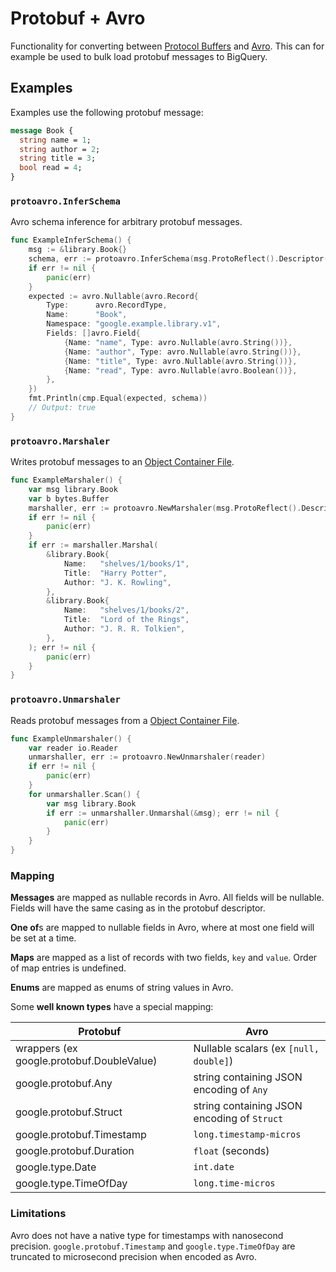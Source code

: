 # Protobuf + Avro

Functionality for converting between
[Protocol Buffers](https://developers.google.com/protocol-buffers/) and
[Avro](https://avro.apache.org/). This can for example be used to bulk load
protobuf messages to BigQuery.

## Examples

Examples use the following protobuf message:

```proto
message Book {
  string name = 1;
  string author = 2;
  string title = 3;
  bool read = 4;
}
```

### `protoavro.InferSchema`

Avro schema inference for arbitrary protobuf messages.

```go
func ExampleInferSchema() {
	msg := &library.Book{}
	schema, err := protoavro.InferSchema(msg.ProtoReflect().Descriptor())
	if err != nil {
		panic(err)
	}
	expected := avro.Nullable(avro.Record{
		Type:      avro.RecordType,
		Name:      "Book",
		Namespace: "google.example.library.v1",
		Fields: []avro.Field{
			{Name: "name", Type: avro.Nullable(avro.String())},
			{Name: "author", Type: avro.Nullable(avro.String())},
			{Name: "title", Type: avro.Nullable(avro.String())},
			{Name: "read", Type: avro.Nullable(avro.Boolean())},
		},
	})
	fmt.Println(cmp.Equal(expected, schema))
	// Output: true
}
```

### `protoavro.Marshaler`

Writes protobuf messages to an
[Object Container File](https://avro.apache.org/docs/current/specification/#object-container-files).

```go
func ExampleMarshaler() {
	var msg library.Book
	var b bytes.Buffer
	marshaller, err := protoavro.NewMarshaler(msg.ProtoReflect().Descriptor(), &b)
	if err != nil {
		panic(err)
	}
	if err := marshaller.Marshal(
		&library.Book{
			Name:   "shelves/1/books/1",
			Title:  "Harry Potter",
			Author: "J. K. Rowling",
		},
		&library.Book{
			Name:   "shelves/1/books/2",
			Title:  "Lord of the Rings",
			Author: "J. R. R. Tolkien",
		},
	); err != nil {
		panic(err)
	}
}
```

### `protoavro.Unmarshaler`

Reads protobuf messages from a
[Object Container File](https://avro.apache.org/docs/current/specification/#object-container-files).

```go
func ExampleUnmarshaler() {
	var reader io.Reader
	unmarshaller, err := protoavro.NewUnmarshaler(reader)
	if err != nil {
		panic(err)
	}
	for unmarshaller.Scan() {
		var msg library.Book
		if err := unmarshaller.Unmarshal(&msg); err != nil {
			panic(err)
		}
	}
}
```

### Mapping

**Messages** are mapped as nullable records in Avro. All fields will be
nullable. Fields will have the same casing as in the protobuf descriptor.

**One of**s are mapped to nullable fields in Avro, where at most one field will
be set at a time.

**Maps** are mapped as a list of records with two fields, `key` and `value`.
Order of map entries is undefined.

**Enums** are mapped as enums of string values in Avro.

Some **well known types** have a special mapping:

| Protobuf                                  | Avro                                        |
| ----------------------------------------- | ------------------------------------------- |
| wrappers (ex google.protobuf.DoubleValue) | Nullable scalars (ex `[null, double]`)      |
| google.protobuf.Any                       | string containing JSON encoding of `Any`    |
| google.protobuf.Struct                    | string containing JSON encoding of `Struct` |
| google.protobuf.Timestamp                 | `long.timestamp-micros`                     |
| google.protobuf.Duration                  | `float` (seconds)                           |
| google.type.Date                          | `int.date`                                  |
| google.type.TimeOfDay                     | `long.time-micros`                          |

### Limitations

Avro does not have a native type for timestamps with nanosecond precision.
`google.protobuf.Timestamp` and `google.type.TimeOfDay` are truncated to
microsecond precision when encoded as Avro.
